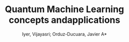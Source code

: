 ---
paperId: 21
author: Iyer, Vijayasri; Orduz-Ducuara, Javier A*
title: Quantum Machine Learning concepts andapplications
pdf: JavierOrduz_short.pdf
poster: JavierOrduz_short.png
alt: --
type: Poster
topic: Machine Learning
link: --
conference: neurips
year: 2020
tags: neurips-2020
---